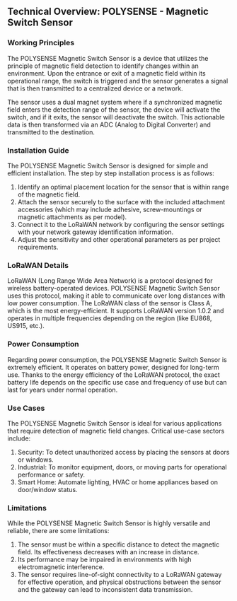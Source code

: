 ## Technical Overview: POLYSENSE - Magnetic Switch Sensor

### Working Principles

The POLYSENSE Magnetic Switch Sensor is a device that utilizes the principle of magnetic field detection to identify changes within an environment. Upon the entrance or exit of a magnetic field within its operational range, the switch is triggered and the sensor generates a signal that is then transmitted to a centralized device or a network.

The sensor uses a dual magnet system where if a synchronized magnetic field enters the detection range of the sensor, the device will activate the switch, and if it exits, the sensor will deactivate the switch. This actionable data is then transformed via an ADC (Analog to Digital Converter) and transmitted to the destination.

### Installation Guide

The POLYSENSE Magnetic Switch Sensor is designed for simple and efficient installation. The step by step installation process is as follows:

1. Identify an optimal placement location for the sensor that is within range of the magnetic field.
2. Attach the sensor securely to the surface with the included attachment accessories (which may include adhesive, screw-mountings or magnetic attachments as per model).
3. Connect it to the LoRaWAN network by configuring the sensor settings with your network gateway identification information.
4. Adjust the sensitivity and other operational parameters as per project requirements. 

### LoRaWAN Details

LoRaWAN (Long Range Wide Area Network) is a protocol designed for wireless battery-operated devices. POLYSENSE Magnetic Switch Sensor uses this protocol, making it able to communicate over long distances with low power consumption. The LoRaWAN class of the sensor is Class A, which is the most energy-efficient. It supports LoRaWAN version 1.0.2 and operates in multiple frequencies depending on the region (like EU868, US915, etc.).

### Power Consumption

Regarding power consumption, the POLYSENSE Magnetic Switch Sensor is extremely efficient. It operates on battery power, designed for long-term use. Thanks to the energy efficiency of the LoRaWAN protocol, the exact battery life depends on the specific use case and frequency of use but can last for years under normal operation.

### Use Cases

The POLYSENSE Magnetic Switch Sensor is ideal for various applications that require detection of magnetic field changes. Critical use-case sectors include:

1. Security: To detect unauthorized access by placing the sensors at doors or windows.
2. Industrial: To monitor equipment, doors, or moving parts for operational performance or safety.
3. Smart Home: Automate lighting, HVAC or home appliances based on door/window status.

### Limitations

While the POLYSENSE Magnetic Switch Sensor is highly versatile and reliable, there are some limitations:

1. The sensor must be within a specific distance to detect the magnetic field. Its effectiveness decreases with an increase in distance.
2. Its performance may be impaired in environments with high electromagnetic interference.
3. The sensor requires line-of-sight connectivity to a LoRaWAN gateway for effective operation, and physical obstructions between the sensor and the gateway can lead to inconsistent data transmission.